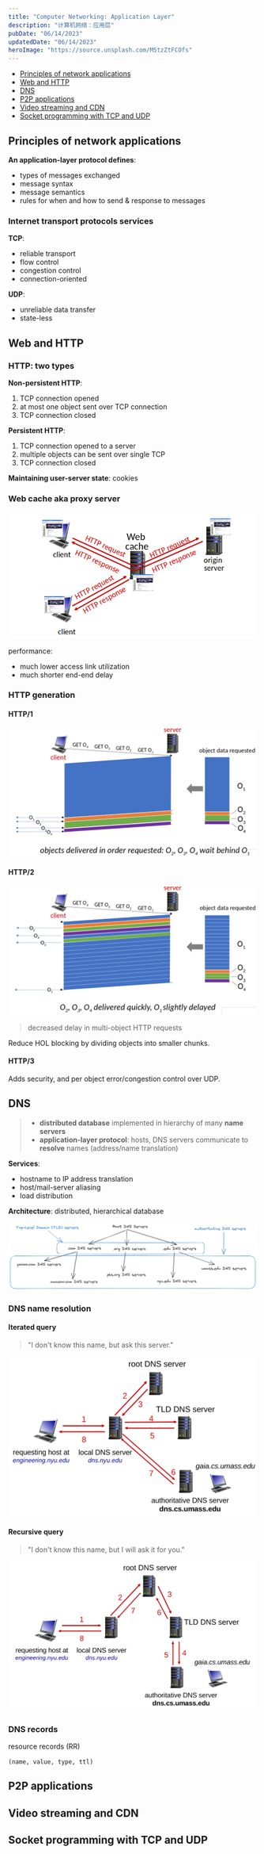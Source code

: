 ```yaml
---
title: "Computer Networking: Application Layer"
description: "计算机网络：应用层"
pubDate: "06/14/2023"
updatedDate: "06/14/2023"
heroImage: "https://source.unsplash.com/M5tzZtFCOfs"
---
```


<!--toc:start-->
- [Principles of network applications](#principles-of-network-applications)
- [Web and HTTP](#web-and-http)
- [DNS](#dns)
- [P2P applications](#p2p-applications)
- [Video streaming and CDN](#video-streaming-and-cdn)
- [Socket programming with TCP and UDP](#socket-programming-with-tcp-and-udp)
<!--toc:end-->

## Principles of network applications

**An application-layer protocol defines**:
- types of messages exchanged
- message syntax
- message semantics
- rules for when and how to send & response to messages

### Internet transport protocols services

**TCP**:
- reliable transport
- flow control
- congestion control
- connection-oriented

**UDP**:
- unreliable data transfer
- state-less

## Web and HTTP

### HTTP: two types

**Non-persistent HTTP**:
1. TCP connection opened
2. at most one object sent over TCP connection
3. TCP connection closed

**Persistent HTTP**:
1. TCP connection opened to a server
2. multiple objects can be sent over single TCP
3. TCP connection closed

**Maintaining user-server state**: cookies

### Web cache aka proxy server

![web cache](../../../assets/computer_networking/web_cache.png)

performance:
- much lower access link utilization
- much shorter end-end delay

### HTTP generation

#### HTTP/1

![http/1](../../../assets/computer_networking/http1.png)

#### HTTP/2

![http/2](../../../assets/computer_networking/http2.png)

> decreased delay in multi-object HTTP requests  

Reduce HOL blocking by dividing objects into smaller chunks.

#### HTTP/3

Adds security, and per object error/congestion control over UDP.

## DNS

> - **distributed database** implemented in hierarchy of many **name servers**
> - **application-layer protocol**:
hosts, DNS servers communicate to **resolve** names (address/name translation)

**Services**:
- hostname to IP address translation
- host/mail-server aliasing
- load distribution

**Architecture**: distributed, hierarchical database

![](../../../assets/computer_networking/DNS_arch.png)

### DNS name resolution

#### Iterated query

> "I don't know this name, but ask this server."

![](../../../assets/computer_networking/iterative_dns_query.png)

#### Recursive query

> "I don't know this name, but I will ask it for you."

![](../../../assets/computer_networking/recursive_dns_query.png)

### DNS records

resource records (RR)

```
(name, value, type, ttl)
```

## P2P applications

## Video streaming and CDN

## Socket programming with TCP and UDP

